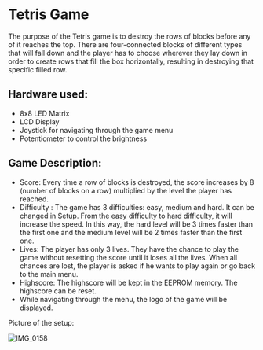 # Tetris Game

The purpose of the Tetris game is to destroy the rows of blocks before any of it reaches the top. There are four-connected blocks of different types that will fall down and the player has to choose wherever they lay down in order to create rows that fill the box horizontally, resulting in destroying that specific filled row.

## Hardware used:

- 8x8 LED Matrix
- LCD Display
- Joystick for navigating through the game menu
- Potentiometer to control the brightness

## Game Description:

- Score: Every time a row of blocks is destroyed, the score increases by 8 (number of blocks on a row) multiplied by the level the player has reached.
- Difficulty : The game has 3 difficulties: easy, medium and hard. It can be changed in Setup. From the easy difficulty to hard difficulty, it will increase the speed. In this way, the hard level will be 3 times faster than the first one and the medium level will be 2 times faster than the first one.
- Lives: The player has only 3 lives. They have the chance to play the game without resetting the score until it loses all the lives. When all chances are lost, the player is asked if he wants to play again or go back to the main menu.
- Highscore: The highscore will be kept in the EEPROM memory. The highscore can be reset.
- While navigating through the menu, the logo of the game will be displayed.

Picture of the setup:

![IMG_0158](https://user-images.githubusercontent.com/75308520/208770593-920ab2e6-53b3-48e5-b8d0-a9f42c775be5.jpg)
